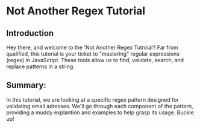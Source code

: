 # Not Another Regex Tutorial

## Introduction

Hey there, and welcome to the 'Not Another Regex Tutroial'! Far from qualified, this tutorial is your ticket to "mastering" regular expressions (regex) in JavaScript. These tools allow us to find, validate, search, and replace patterns in a string.

## Summary:

In this tutorial, we are looking at a specific regex pattern designed for validating email adresses. We'll go through each component of the pattern, providing a muddy explantion and examples to help grasp its usage. Buckle up!
